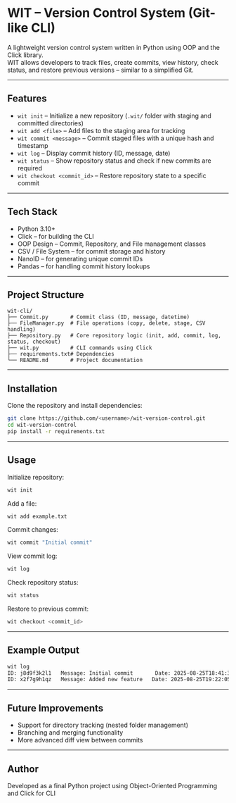 # WIT – Version Control System (Git-like CLI)

A lightweight version control system written in Python using OOP and the Click library.  
WIT allows developers to track files, create commits, view history, check status, and restore previous versions – similar to a simplified Git.

---

## Features
- `wit init` – Initialize a new repository (`.wit/` folder with staging and committed directories)
- `wit add <file>` – Add files to the staging area for tracking
- `wit commit <message>` – Commit staged files with a unique hash and timestamp
- `wit log` – Display commit history (ID, message, date)
- `wit status` – Show repository status and check if new commits are required
- `wit checkout <commit_id>` – Restore repository state to a specific commit

---

## Tech Stack
- Python 3.10+
- Click – for building the CLI
- OOP Design – Commit, Repository, and File management classes
- CSV / File System – for commit storage and history
- NanoID – for generating unique commit IDs
- Pandas – for handling commit history lookups

---

## Project Structure
```
wit-cli/
├── Commit.py       # Commit class (ID, message, datetime)
├── FileManager.py  # File operations (copy, delete, stage, CSV handling)
├── Repository.py   # Core repository logic (init, add, commit, log, status, checkout)
├── wit.py          # CLI commands using Click
├── requirements.txt# Dependencies
└── README.md       # Project documentation
```

---

## Installation

Clone the repository and install dependencies:

```bash
git clone https://github.com/<username>/wit-version-control.git
cd wit-version-control
pip install -r requirements.txt
```

---

## Usage

Initialize repository:

```bash
wit init
```

Add a file:

```bash
wit add example.txt
```

Commit changes:

```bash
wit commit "Initial commit"
```

View commit log:

```bash
wit log
```

Check repository status:

```bash
wit status
```

Restore to previous commit:

```bash
wit checkout <commit_id>
```

---

## Example Output

```bash
wit log
ID: j8d9f3k2l1   Message: Initial commit       Date: 2025-08-25T18:41:32.123456
ID: x2f7g9h1qz   Message: Added new feature   Date: 2025-08-25T19:22:05.987654
```

---

## Future Improvements
- Support for directory tracking (nested folder management)
- Branching and merging functionality
- More advanced diff view between commits

---

## Author
Developed as a final Python project using Object-Oriented Programming and Click for CLI
